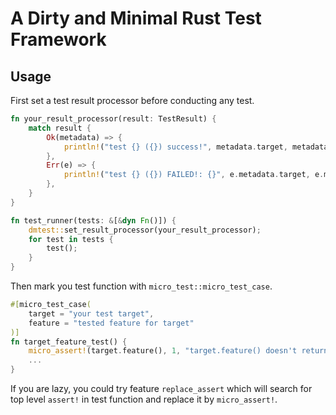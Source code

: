# A Dirty and Minimal Rust Test Framework

## Usage

First set a test result processor before conducting any test.
```rust
fn your_result_processor(result: TestResult) {
    match result {
        Ok(metadata) => {
            println!("test {} ({}) success!", metadata.target, metadata.feature);
        },
        Err(e) => {
            println!("test {} ({}) FAILED!: {}", e.metadata.target, e.metadata.feature, e.cause);
        },
    }
}

fn test_runner(tests: &[&dyn Fn()]) {
    dmtest::set_result_processor(your_result_processor);
    for test in tests {
        test();
    }
}
```

Then mark you test function with `micro_test::micro_test_case`.
```rust
#[micro_test_case(
    target = "your test target",
    feature = "tested feature for target"
)]
fn target_feature_test() {
    micro_assert!(target.feature(), 1, "target.feature() doesn't return 1");
    ...
}
```

If you are lazy, you could try feature `replace_assert` which will search for
top level `assert!` in test function and replace it by `micro_assert!`.
